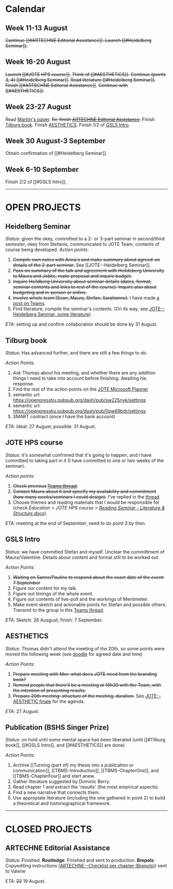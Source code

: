 

# Calendar

## Week 11-13 August
~~Continue [[#ARTECHNE Editorial Assistance]].
Launch [[#Heidelberg Seminar]].~~
## Week 16-20 August
~~Launch [[#JOTE HPS course]].~~
~~Think of [[#AESTHETICS]].~~
~~Continue (points 3, 4) [[#Heidelberg Seminar]].~~
~~Read literature [[#Heidelberg Seminar]].~~
~~Finish [[#ARTECHNE Editorial Assistance]]~~.
~~Continue with [[#AESTHETICS]].~~

## Week 23-27 August
Read [Martijn's paper](file:///Users/max/Desktop/09082021%20Disentangling%20Dutch%20Eugenics_manuscript.docx).
~~Re-finish [ARTECHNE Editorial Assistance](#ARTECHNE%20Editorial%20Assistance).~~
Finish [Tilburg book](#Tilburg%20book).
Finish [AESTHETICS](#AESTHETICS).
Finish 1/2 of [GSLS Intro](#GSLS%20Intro).

## Week 30 August-3 September
Obtain confirmation of [[#Heidelberg Seminar]].

## Week 6-10 September
Finish 2/2 of [[#GSLS Intro]].


---

# OPEN PROJECTS


## Heidelberg Seminar
*Status*: given the okey, committed to a 2- or 3-part seminar in second/third semester, okey from Stefanie, communicated to JOTE Team, contents of course being developed.
*Action points*: 
1. ~~Compile own notes with Anna's and make summary about agreed-on details of the 2-part seminar.~~ See [[JOTE--Heidelberg Seminar]].
2. ~~Pass on summary of the talk and agreement with Heildeberg University to Maura and Jobke, make proposal and inquire budget.~~
3. ~~Inquire Heildberg University about seminar details (dates, format, seminar contents and links to rest of the course). Inquire also about budgeting and in-person or online.~~
4. ~~Involve whole team (Sean, Maura, Stefan, Sarahanne).~~ I have made [a post on Teams](https://teams.microsoft.com/l/message/19:25dc6cc42ef3479caadf3a36dd26f5b0@thread.tacv2/1629199574386?tenantId=ca1b23a6-8063-4cce-91ec-3c11fdcd5874&groupId=fee8c112-ec23-45e3-86db-f9f336fefd0f&parentMessageId=1629199574386&teamName=Center%20of%20Trial%20and%20Error&channelName=Education&createdTime=1629199574386).
5. Find literature, compile the seminar's contents. (On its way, see [JOTE--Heidelberg Seminar, some literature](JOTE--Heidelberg%20Seminar,%20some%20literature.md)).

*ETA*: setting up and confirm collaboration should be done by 31 August.

## Tilburg book
*Status*: Has advanced further, and there are still a few things to do. 

*Action Points*:
1. Ask Thomas about his meeting, and whether there are any addition things I need to take into account before finishing. Awaiting his response. 
2. Find the rest of the action points on the [JOTE Microsoft Planner](https://tasks.office.com/jtrialerror.com/Home/Task/4yuYRPu1NkWfdyz7Oj4nwJgAJf8a?Type=TaskLink&Channel=Link&CreatedTime=637642073869940000)
3. semantic url: https://openpresstiu.pubpub.org/dash/pub/sw225nyk/settings
5. semantic url: https://openpresstiu.pubpub.org/dash/pub/0pw69bdr/settings
6. SMART contract (once I have the bank account)


*ETA*: Ideal: 27 August; possible: 31 August.

## JOTE HPS course
*Status*: it's somewhat confrimed that it's going to happen, and I have committed to taking part in it (I have committed to one or two weeks of the seminar).

*Action points*:
1. ~~Check previous [Teams thread](https://teams.microsoft.com/l/message/19:25dc6cc42ef3479caadf3a36dd26f5b0@thread.tacv2/1624018279502?tenantId=ca1b23a6-8063-4cce-91ec-3c11fdcd5874&groupId=fee8c112-ec23-45e3-86db-f9f336fefd0f&parentMessageId=1624018279502&teamName=Centre%of%Trial%and%Error&channelName=Education&createdTime=1624018279502).~~
2. ~~Contact Maura about it and specify my availability and commitment (how many weeks/seminars I could design).~~ I've replied in the [thread](https://teams.microsoft.com/l/message/19:25dc6cc42ef3479caadf3a36dd26f5b0@thread.tacv2/1629119389392?tenantId=ca1b23a6-8063-4cce-91ec-3c11fdcd5874&groupId=fee8c112-ec23-45e3-86db-f9f336fefd0f&parentMessageId=1624018279502&teamName=Center%20of%20Trial%20and%20Error&channelName=Education&createdTime=1629119389392 "https://teams.microsoft.com/l/message/19:25dc6cc42ef3479caadf3a36dd26f5b0@thread.tacv2/1629119389392?tenantId=ca1b23a6-8063-4cce-91ec-3c11fdcd5874&groupId=fee8c112-ec23-45e3-86db-f9f336fefd0f&parentMessageId=1624018279502&teamName=Center%20of%20Trial%20and%20Error&channelName=Education&createdTime=1629119389392") 
3. Choose themes and reading materials that I would be responsible for (check _Education > JOTE HPS course > [Reading Seminar - Literature & Structure.docx](https://journaloftrialanderror.sharepoint.com/:w:/s/JOTEfiles/EUuOuXFs33tBru-fYl6St_8Bdq3OKgVOVoIqCTD0SqzkzA?e=AzGfX0 "https://journaloftrialanderror.sharepoint.com/:w:/s/jotefiles/euuouxfs33tbru-fyl6st_8bdq3okgvovoiqctd0sqzkza?e=azgfx0")_). 

*ETA*: meeting at the end of September, need to do point 3 by then.

## GSLS Intro
*Status*: we have committed Stefan and myself. Unclear the committment of Maura/Valentine. Details about content and format still to be worked out.

*Action Points*:
1. ~~Waiting on Sanne/Pauline to respond about the exact date of the event: 7 September~~
2. Figure our content for my talk.
3. Figure out timings of the whole event.
4. Figure out contents of live-poll and the workings of Mentimeter.
5. Make event sketch and actionable points for Stefan and possible others: Transmit to the group in this [Teams thread](https://teams.microsoft.com/l/message/19:25dc6cc42ef3479caadf3a36dd26f5b0@thread.tacv2/1628351429247?tenantId=ca1b23a6-8063-4cce-91ec-3c11fdcd5874&groupId=fee8c112-ec23-45e3-86db-f9f336fefd0f&parentMessageId=1628351429247&teamName=Center%20of%20Trial%20and%20Error&channelName=Education&createdTime=1628351429247 "https://teams.microsoft.com/l/message/19:25dc6cc42ef3479caadf3a36dd26f5b0@thread.tacv2/1628351429247?tenantId=ca1b23a6-8063-4cce-91ec-3c11fdcd5874&groupId=fee8c112-ec23-45e3-86db-f9f336fefd0f&parentMessageId=1628351429247&teamName=Center%20of%20Trial%20and%20Error&channelName=Education&createdTime=1628351429247").

*ETA*: Sketch: 26 Ausgust; finish: 7 September.


## AESTHETICS
*Status*: Thomas didn't attend the meeting of the 20th, so some points were moved the following week (see [doodle](https://doodle.com/poll/egxtez2sycxmq8y7) for agreed date and time)

*Action Points*:
1. ~~Prepare meeting with Mor: what does JOTE need from the branding book?~~
2. ~~Remind people that there'll be a meeting at 16h30 with the Team, with the intention of presenting results.~~
3. ~~Prepare 20th meeting: structure of the meeting, duration.~~ See [JOTE--AESTHETIC finale](JOTE--AESTHETIC%20finale.md) for the agenda. 


*ETA*: 27 August.

## Publication (BSHS Singer Prize)
*Status*: on hold until some mental space has been liberated (until [[#Tilburg book]], [[#GSLS Intro]], and [[#AESTHETICS]] are done).

*Action Points*:
1. Archive [[Turning (part of) my thesis into a publication or communication]], [[TBMS-Introduction]], [[TBMS-ChapterOne]], and [[TBMS-ChapterFour]] and start anew.
2. Gather literature suggested by Dominic Berry.
3. Read chapter 1 and extract the 'results' (the most empirical aspects).
4. Find a new narrative that connects them.
5. Use appropiate literature (including the one gathered in point 2) to build a theoretical and historiographical framework.

---

# CLOSED PROJECTS
## ARTECHNE Editorial Assistance 
*Status*: Finished. **Routledge**: Finished and sent to production. **Brepols**: Copyediting instructions ([ARTECHNE--Checklist per chapter (Brepols)](ARTECHNE--Checklist%20per%20chapter%20(Brepols).md)) sent to Valerie 

*ETA*: ~~22~~ 19 August.